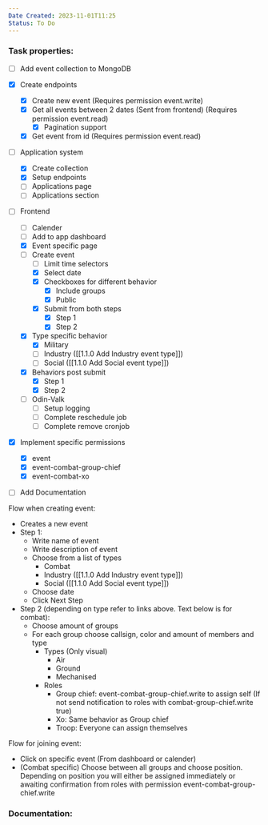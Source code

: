 ```yaml
---
Date Created: 2023-11-01T11:25
Status: To Do
---
```

### Task properties:

- [ ] Add event collection to MongoDB
- [x] Create endpoints
    - [x] Create new event (Requires permission event.write)
    - [x] Get all events between 2 dates (Sent from frontend) (Requires permission event.read)
	    - [x] Pagination support
    - [x] Get event from id (Requires permission event.read)
- [ ] Application system
	- [x] Create collection
	- [x] Setup endpoints
	- [ ] Applications page
	- [ ] Applications section
- [ ] Frontend
    - [ ] Calender
    - [ ] Add to app dashboard
    - [x] Event specific page
    - [ ] Create event
	    - [ ] Limit time selectors
	    - [x] Select date
	    - [x] Checkboxes for different behavior
		    - [x] Include groups
		    - [x] Public
	    - [x] Submit from both steps
		    - [x] Step 1
		    - [x] Step 2
	- [x] Type specific behavior
		- [x] Military
		- [ ] Industry ([[1.1.0 Add Industry event type]])
		- [ ] Social ([[1.1.0 Add Social event type]])
	- [x] Behaviors post submit
		- [x] Step 1
		- [x] Step 2
	- [ ] Odin-Valk
		- [ ] Setup logging
		- [ ] Complete reschedule job
		- [ ] Complete remove cronjob
- [x] Implement specific permissions
    - [x] event
    - [x] event-combat-group-chief
    - [x] event-combat-xo
- [ ] Add Documentation

  

  

Flow when creating event:

- Creates a new event
- Step 1:
    - Write name of event
    - Write description of event
    - Choose from a list of types
        - Combat
        - Industry ([[1.1.0 Add Industry event type]])
        - Social ([[1.1.0 Add Social event type]])
    - Choose date
    - Click Next Step
- Step 2 (depending on type refer to links above. Text below is for combat):
    - Choose amount of groups
    - For each group choose callsign, color and amount of members and type
        - Types (Only visual)
            - Air
            - Ground
            - Mechanised
        - Roles
            - Group chief: event-combat-group-chief.write to assign self (If not send notification to roles with combat-group-chief.write true)
            - Xo: Same behavior as Group chief
            - Troop: Everyone can assign themselves

  

Flow for joining event:

- Click on specific event (From dashboard or calender)
- (Combat specific) Choose between all groups and choose position. Depending on position you will either be assigned immediately or awaiting confirmation from roles with permission event-combat-group-chief.write

### Documentation: